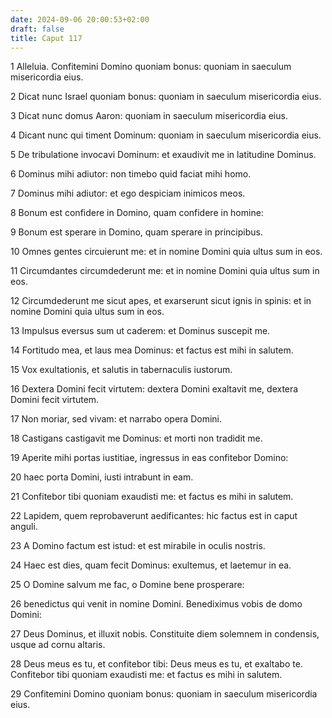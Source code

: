 ```yaml
---
date: 2024-09-06 20:00:53+02:00
draft: false
title: Caput 117
---
```





1 Alleluia. Confitemini Domino quoniam bonus: quoniam in saeculum misericordia eius.

2 Dicat nunc Israel quoniam bonus: quoniam in saeculum misericordia eius.

3 Dicat nunc domus Aaron: quoniam in saeculum misericordia eius.

4 Dicant nunc qui timent Dominum: quoniam in saeculum misericordia eius.

5 De tribulatione invocavi Dominum: et exaudivit me in latitudine Dominus.

6 Dominus mihi adiutor: non timebo quid faciat mihi homo.

7 Dominus mihi adiutor: et ego despiciam inimicos meos.

8 Bonum est confidere in Domino, quam confidere in homine:

9 Bonum est sperare in Domino, quam sperare in principibus.

10 Omnes gentes circuierunt me: et in nomine Domini quia ultus sum in eos.

11 Circumdantes circumdederunt me: et in nomine Domini quia ultus sum in eos.

12 Circumdederunt me sicut apes, et exarserunt sicut ignis in spinis: et in nomine Domini quia ultus sum in eos.

13 Impulsus eversus sum ut caderem: et Dominus suscepit me.

14 Fortitudo mea, et laus mea Dominus: et factus est mihi in salutem.

15 Vox exultationis, et salutis in tabernaculis iustorum.

16 Dextera Domini fecit virtutem: dextera Domini exaltavit me, dextera Domini fecit virtutem.

17 Non moriar, sed vivam: et narrabo opera Domini.

18 Castigans castigavit me Dominus: et morti non tradidit me.

19 Aperite mihi portas iustitiae, ingressus in eas confitebor Domino:

20 haec porta Domini, iusti intrabunt in eam.

21 Confitebor tibi quoniam exaudisti me: et factus es mihi in salutem.

22 Lapidem, quem reprobaverunt aedificantes: hic factus est in caput anguli.

23 A Domino factum est istud: et est mirabile in oculis nostris.

24 Haec est dies, quam fecit Dominus: exultemus, et laetemur in ea.

25 O Domine salvum me fac, o Domine bene prosperare:

26 benedictus qui venit in nomine Domini. Benediximus vobis de domo Domini:

27 Deus Dominus, et illuxit nobis. Constituite diem solemnem in condensis, usque ad cornu altaris.

28 Deus meus es tu, et confitebor tibi: Deus meus es tu, et exaltabo te. Confitebor tibi quoniam exaudisti me: et factus es mihi in salutem.

29 Confitemini Domino quoniam bonus: quoniam in saeculum misericordia eius.

